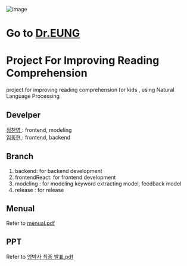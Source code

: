 ![image](https://user-images.githubusercontent.com/57498298/207511083-059e4d03-8df2-4f34-b134-c1ab63f598fc.png)

# Go to [ Dr.EUNG ](https://www.dreung.duckdns.org/)

# Project For Improving Reading Comprehension
project for improving reading comprehension for kids , using Natural Language Processing

## Develper
[ 정찬영 ](https://github.com/chanyoung1998)   : frontend, modeling  
[ 임동현 ](https://github.com/iimpala) : frontend, backend  

## Branch
1. backend: for backend development
2. frontendReact: for frontend development
3. modeling : for modeling keyword extracting model, feedback model
4. release : for release 


## Menual
Refer to [ menual.pdf ](https://github.com/chanyoung1998/Dr-Eung/blob/main/menual.pdf)

## PPT
Refer to [ 엉박사 최종 발표.pdf ](https://github.com/chanyoung1998/Dr-Eung/blob/main/%EC%97%89%EB%B0%95%EC%82%AC%20%EC%B5%9C%EC%A2%85%20%EB%B0%9C%ED%91%9C.pdf)
